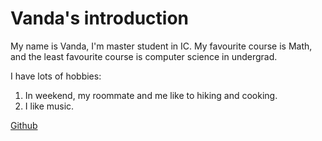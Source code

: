 # Vanda's introduction
My name is Vanda, I'm master student in IC. My favourite course is Math, and the least favourite course is computer science in undergrad.

I have lots of hobbies:
1. In weekend, my roommate and me like to hiking and cooking.
2. I like music.

[Github](https://www.github.com)
